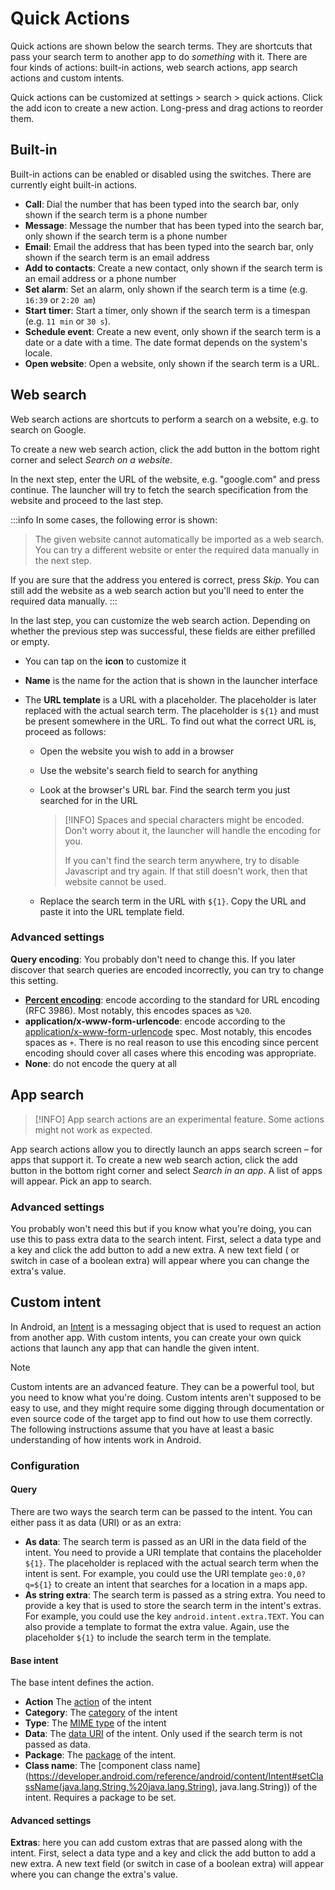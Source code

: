 # Quick Actions

Quick actions are shown below the search terms. They are shortcuts that pass your search term to
another app to do _something_ with it.
There are four kinds of actions: built-in actions, web search actions, app search actions and custom
intents.

Quick actions can be customized at settings > search > quick actions. Click
the <span class="material-symbols-rounded">add</span> icon to create a new action. Long-press and
drag actions to reorder them.

## Built-in

Built-in actions can be enabled or disabled using the switches. There are currently eight built-in
actions.

- **Call**: Dial the number that has been typed into the search bar, only shown if the search term
  is a phone number
- **Message**: Message the number that has been typed into the search bar, only shown if the search
  term is a phone number
- **Email**: Email the address that has been typed into the search bar, only shown if the search
  term is an email address
- **Add to contacts**: Create a new contact, only shown if the search term is an email address or a
  phone number
- **Set alarm**: Set an alarm, only shown if the search term is a time (e.g. `16:39` or `2:20 am`)
- **Start timer**: Start a timer, only shown if the search term is a timespan (e.g. `11 min` or
  `30 s`).
- **Schedule event**: Create a new event, only shown if the search term is a date or a date with a
  time. The date format depends on the system's locale.
- **Open website**: Open a website, only shown if the search term is a URL.

## Web search

Web search actions are shortcuts to perform a search on a website, e.g. to search on Google.

To create a new web search action, click the <span class="material-symbols-rounded">add</span>
button in the bottom right corner and select _Search on a website_.

In the next step, enter the URL of the website, e.g. "google.com" and press continue. The launcher
will try to fetch the search specification from the website and proceed to the last step.

:::info
In some cases, the following error is shown:

> The given website cannot automatically be imported as a web search. You can try a different
> website or enter the required data manually in the next step.

If you are sure that the address you entered is correct, press _Skip_. You can still add the website
as a web search action but you'll need to enter the required data manually.
:::

In the last step, you can customize the web search action. Depending on whether the previous step
was successful, these fields are either prefilled or empty.

- You can tap on the **icon** to customize it
- **Name** is the name for the action that is shown in the launcher interface
- The **URL template** is a URL with a placeholder. The placeholder is later replaced with the
  actual search term. The placeholder is `${1}` and must be present somewhere in the URL. To find
  out what the correct URL is, proceed as follows:

    - Open the website you wish to add in a browser
    - Use the website's search field to search for anything
    - Look at the browser's URL bar. Find the search term you just searched for in the URL

      > [!INFO]
      > Spaces and special characters might be encoded. Don't worry about it, the launcher will
      handle the encoding for you.
      >
      > If you can't find the search term anywhere, try to disable Javascript and try again. If that
      still doesn't work, then that website cannot be used.

    - Replace the search term in the URL with `${1}`. Copy the URL and paste it into the URL
      template field.

### Advanced settings

**Query encoding**: You probably don't need to change this. If you later discover that search
queries are encoded incorrectly, you can try to change this setting.

- **[Percent encoding](https://developer.mozilla.org/en-US/docs/Glossary/percent-encoding)**: encode
  according to the standard for URL encoding (RFC 3986). Most notably, this encodes spaces as `%20`.
- **application/x-www-form-urlencode**: encode according to
  the [application/x-www-form-urlencode](https://url.spec.whatwg.org/#application/x-www-form-urlencoded)
  spec. Most notably, this encodes spaces as `+`. There is no real reason to use this encoding since
  percent encoding should cover all cases where this encoding was appropriate.
- **None**: do not encode the query at all

## App search

> [!INFO]
> App search actions are an experimental feature. Some actions might not work as expected.

App search actions allow you to directly launch an apps search screen – for apps that support it. To
create a new web search action, click the <span class="material-symbols-rounded">add</span> button
in the bottom right corner and select _Search in an app_. A list of apps will appear. Pick an app to
search.

### Advanced settings

You probably won't need this but if you know what you're doing, you can use this to pass extra data
to the search intent. First, select a data type and a key and click
the <span class="material-symbols-rounded">add</span> button to add a new extra. A new text field (
or switch in case of a boolean extra) will appear where you can change the extra's value.

## Custom intent

In Android, an [Intent](https://developer.android.com/training/basics/intents/sending) is a
messaging object that is used to request an action from another app. With custom intents, you can
create your own quick actions that launch any app that can handle the given intent.

> [!NOTE]
> Custom intents are an advanced feature. They can be a powerful tool, but you need to know what
> you're doing. Custom intents aren't supposed to be easy to use, and they might require some
> digging through documentation or even source code of the target app to find out how to use them
> correctly. The following instructions assume that you have at least a basic understanding of how
> intents work in Android.

### Configuration

#### Query

There are two ways the search term can be passed to the intent. You can either pass it
as data (URI) or as an extra:

- **As data**: The search term is passed as an URI in the data field of the intent. You need to
  provide a URI template that contains the placeholder `${1}`. The placeholder is replaced with the
  actual search term when the intent is sent. For example, you could use the URI template
  `geo:0,0?q=${1}` to create an intent that searches for a location in a maps app.
- **As string extra**: The search term is passed as a string extra. You need to provide a key
  that
  is used
  to store the search term in the intent's extras. For example, you could use the key
  `android.intent.extra.TEXT`. You can also provide a template to format the extra value. Again, use
  the placeholder `${1}` to include the search term in the template.

#### Base intent

The base intent defines the action.

- **Action**
  The [action](https://developer.android.com/reference/android/content/Intent#setAction(java.lang.String))
  of the intent
- **Category**:
  The [category](https://developer.android.com/reference/android/content/Intent#addCategory(java.lang.String))
  of the intent
- **Type**:
  The [MIME type](https://developer.android.com/reference/android/content/Intent#setType(java.lang.String))
  of the intent
- **Data**:
  The [data URI](https://developer.android.com/reference/android/content/Intent#setData(android.net.Uri))
  of the intent. Only used if the search term is not passed as data.
- **Package**:
  The [package](https://developer.android.com/reference/android/content/Intent#setPackage(java.lang.String))
  of the intent.
- **Class name**: 
  The [component class name](https://developer.android.com/reference/android/content/Intent#setClassName(java.lang.String,%20java.lang.String), java.lang.String))
  of the intent. Requires a package to be set.

#### Advanced settings

**Extras**: here you can add custom extras that are passed along with the intent. First, select a
data type and a key and click the <span class="material-symbols-rounded">add</span> button to add a
new extra. A new text field (or switch in case of a boolean extra) will appear where you can change
the extra's value.
